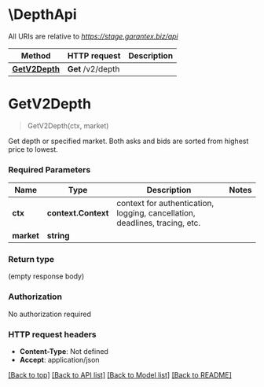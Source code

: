 # \DepthApi

All URIs are relative to *https://stage.garantex.biz/api*

Method | HTTP request | Description
------------- | ------------- | -------------
[**GetV2Depth**](DepthApi.md#GetV2Depth) | **Get** /v2/depth | 


# **GetV2Depth**
> GetV2Depth(ctx, market)


Get depth or specified market. Both asks and bids are sorted from highest price to lowest.

### Required Parameters

Name | Type | Description  | Notes
------------- | ------------- | ------------- | -------------
 **ctx** | **context.Context** | context for authentication, logging, cancellation, deadlines, tracing, etc.
  **market** | **string**|  | 

### Return type

 (empty response body)

### Authorization

No authorization required

### HTTP request headers

 - **Content-Type**: Not defined
 - **Accept**: application/json

[[Back to top]](#) [[Back to API list]](../README.md#documentation-for-api-endpoints) [[Back to Model list]](../README.md#documentation-for-models) [[Back to README]](../README.md)

